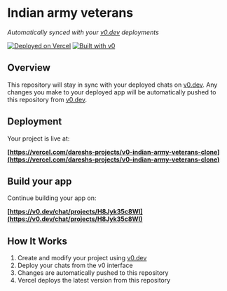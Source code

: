 # Indian army veterans 

*Automatically synced with your [v0.dev](https://v0.dev) deployments*

[![Deployed on Vercel](https://img.shields.io/badge/Deployed%20on-Vercel-black?style=for-the-badge&logo=vercel)](https://vercel.com/dareshs-projects/v0-indian-army-veterans-clone)
[![Built with v0](https://img.shields.io/badge/Built%20with-v0.dev-black?style=for-the-badge)](https://v0.dev/chat/projects/H8Jyk35c8WI)

## Overview

This repository will stay in sync with your deployed chats on [v0.dev](https://v0.dev).
Any changes you make to your deployed app will be automatically pushed to this repository from [v0.dev](https://v0.dev).

## Deployment

Your project is live at:

**[https://vercel.com/dareshs-projects/v0-indian-army-veterans-clone](https://vercel.com/dareshs-projects/v0-indian-army-veterans-clone)**

## Build your app

Continue building your app on:

**[https://v0.dev/chat/projects/H8Jyk35c8WI](https://v0.dev/chat/projects/H8Jyk35c8WI)**

## How It Works

1. Create and modify your project using [v0.dev](https://v0.dev)
2. Deploy your chats from the v0 interface
3. Changes are automatically pushed to this repository
4. Vercel deploys the latest version from this repository
